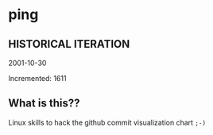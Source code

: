 # ping

## HISTORICAL ITERATION
2001-10-30

Incremented: 1611

## What is this?? 
Linux skills to hack the github commit visualization chart `;-)`
